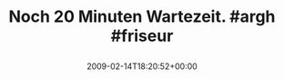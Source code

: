 ---
retweeted: false
source: <a href="http://twitter.com" rel="nofollow">Twitter Web Client</a>
entities:
  hashtags:
  - text: argh
    indices:
    - '27'
    - '32'
  - text: friseur
    indices:
    - '33'
    - '41'
  symbols: []
  user_mentions: []
  urls: []
display_text_range:
- '0'
- '41'
favorite_count: '0'
id_str: '1210306830'
truncated: false
retweet_count: '0'
id: '1210306830'
created_at: Sat Feb 14 18:20:52 +0000 2009
favorited: false
full_text: 'Noch 20 Minuten Wartezeit. #argh #friseur'
lang: de
tags:
- argh
- friseur
- pesos/twitter
date: '2009-02-14T18:20:52+00:00'
src: https://twitter.com/bascht/status/1210306830
original_url: https://twitter.com/bascht/status/1210306830
type: twitter_tweet
text: 'Noch 20 Minuten Wartezeit. #argh #friseur'
title: 'Noch 20 Minuten Wartezeit. #argh #friseur

  '

---